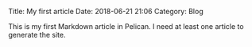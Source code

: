 Title: My first article
Date: 2018-06-21 21:06
Category: Blog

This is my first Markdown article in Pelican. I need at least one article to generate the site.